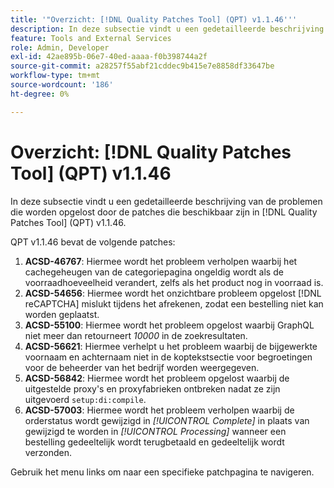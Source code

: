 ```yaml
---
title: '"Overzicht: [!DNL Quality Patches Tool] (QPT) v1.1.46'''
description: In deze subsectie vindt u een gedetailleerde beschrijving van de problemen die worden opgelost door de patches die beschikbaar zijn in [!DNL Quality Patches Tool] (QPT) v1.1.46.
feature: Tools and External Services
role: Admin, Developer
exl-id: 42ae895b-06e7-40ed-aaaa-f0b398744a2f
source-git-commit: a28257f55abf21cddec9b415e7e8858df33647be
workflow-type: tm+mt
source-wordcount: '186'
ht-degree: 0%

---
```


# Overzicht: [!DNL Quality Patches Tool] (QPT) v1.1.46

In deze subsectie vindt u een gedetailleerde beschrijving van de problemen die worden opgelost door de patches die beschikbaar zijn in [!DNL Quality Patches Tool] (QPT) v1.1.46.

QPT v1.1.46 bevat de volgende patches:

1. **ACSD-46767**: Hiermee wordt het probleem verholpen waarbij het cachegeheugen van de categoriepagina ongeldig wordt als de voorraadhoeveelheid verandert, zelfs als het product nog in voorraad is.
1. **ACSD-54656**: Hiermee wordt het onzichtbare probleem opgelost [!DNL reCAPTCHA] mislukt tijdens het afrekenen, zodat een bestelling niet kan worden geplaatst.
1. **ACSD-55100**: Hiermee wordt het probleem opgelost waarbij GraphQL niet meer dan retourneert *10000* in de zoekresultaten.
1. **ACSD-56621**: Hiermee verhelpt u het probleem waarbij de bijgewerkte voornaam en achternaam niet in de koptekstsectie voor begroetingen voor de beheerder van het bedrijf worden weergegeven.
1. **ACSD-56842**: Hiermee wordt het probleem opgelost waarbij de uitgestelde proxy&#39;s en proxyfabrieken ontbreken nadat ze zijn uitgevoerd `setup:di:compile`.
1. **ACSD-57003**: Hiermee wordt het probleem verholpen waarbij de orderstatus wordt gewijzigd in *[!UICONTROL Complete]* in plaats van gewijzigd te worden in *[!UICONTROL Processing]* wanneer een bestelling gedeeltelijk wordt terugbetaald en gedeeltelijk wordt verzonden.

Gebruik het menu links om naar een specifieke patchpagina te navigeren.
